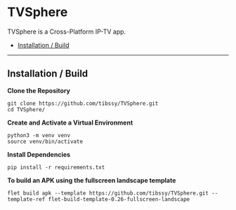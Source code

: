 # TVSphere

TVSphere is a Cross-Platform IP-TV app.


- [Installation / Build](#Installation--Build)

---


## Installation / Build

**Clone the Repository**
```commandline
git clone https://github.com/tibssy/TVSphere.git
cd TVSphere/
```

**Create and Activate a Virtual Environment**
```commandline
python3 -m venv venv
source venv/bin/activate
```

**Install Dependencies**
```commandline
pip install -r requirements.txt
```

**To build an APK using the fullscreen landscape template**
```commandline
flet build apk --template https://github.com/tibssy/TVSphere.git --template-ref flet-build-template-0.26-fullscreen-landscape
```

